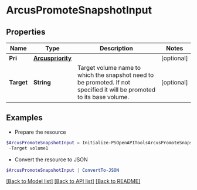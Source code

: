 # ArcusPromoteSnapshotInput
## Properties

Name | Type | Description | Notes
------------ | ------------- | ------------- | -------------
**Pri** | [**Arcuspriority**](Arcuspriority.md) |  | [optional] 
**Target** | **String** | Target volume name to which the snapshot need to be promoted. If not specified it will be promoted to its base volume. | [optional] 

## Examples

- Prepare the resource
```powershell
$ArcusPromoteSnapshotInput = Initialize-PSOpenAPIToolsArcusPromoteSnapshotInput  -Pri null `
 -Target volume1
```

- Convert the resource to JSON
```powershell
$ArcusPromoteSnapshotInput | ConvertTo-JSON
```

[[Back to Model list]](../README.md#documentation-for-models) [[Back to API list]](../README.md#documentation-for-api-endpoints) [[Back to README]](../README.md)

